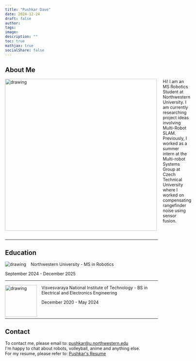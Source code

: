 ```yaml
---
title: "Pushkar Dave"
date: 2024-12-24
draft: false
author: 
tags:
image: 
description: ""
toc: true
mathjax: true
socialShare: false
---
```

## About Me

<!-- ![image](/web2.jpg) -->
<!-- <img src="/images/misc/web-temp.jpg" alt="drawing" width=500px style="margin-bottom: 15px;"/>

<p align="right">
Hi! I am an MS Robotics Student at Northwestern University. I am currently researching project ideas involving Multi-Robot SLAM. Previously, I worked as a summer intern at the Multi-robot Systems Group at Czech Technical University where I worked on compensating rangefinder noise using sensor fusion. 
</p> -->

<div style="display: flex; align-items: flex-start; gap: 20px;">
    <img src="/images/misc/web-temp.jpg" alt="drawing" width="500px" style="margin-bottom: 15px;" />
    <p align="left" style="margin: 0;">
        Hi! I am an MS Robotics Student at Northwestern University. I am currently researching project ideas involving Multi-Robot SLAM. Previously, I worked as a summer intern at the Multi-robot Systems Group at Czech Technical University where I worked on compensating rangefinder noise using sensor fusion.
    </p>
</div>

---

## Education
<img align="left" src="/images/misc/nu.jpeg" alt="drawing" width="" style="margin-right: 15px;"/>

Northwestern University - MS in Robotics

September 2024 - December 2025

---

<img align="left" src="/images/misc/vnit-logo.jpeg" alt="drawing" width="105" style="margin-right: 15px;"/>

Visvesvaraya National Institute of Technology - BS in Electrical and Electronics Engineering

December 2020 - May 2024

<br>

---

## Contact

To contact me, please email to:
pushkar@u.northwestern.edu \
I'm happy to chat about robots, volleyball, anime and anything else.\
For my resume, please refer to: [Pushkar's Resume](https://pushkardave.com/resume)
 